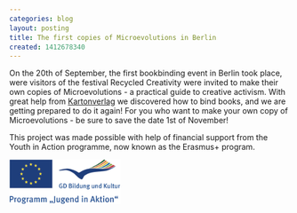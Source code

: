 ```yaml
---
categories: blog
layout: posting
title: The first copies of Microevolutions in Berlin
created: 1412678340
---
```


On the 20th of September, the first bookbinding event in Berlin took place, were visitors of the festival Recycled Creativity were invited to make their own copies of Microevolutions - a practical guide to creative activism. With great help from <a href="http://kartonverlag.wordpress.com/">Kartonverlag</a> we discovered how to bind books, and we are getting prepared to do it again! For you who want to make your own copy of Microevolutions - be sure to save the date 1st of November!

This project was made possible with help of financial support from the Youth in Action programme, now known as the Erasmus+ program.

<img alt="" src="/assets/files/eu-logo.png" style="width: 200px; height: 81px;"></p>
